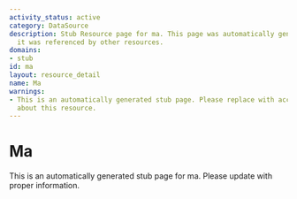 ```yaml
---
activity_status: active
category: DataSource
description: Stub Resource page for ma. This page was automatically generated because
  it was referenced by other resources.
domains:
- stub
id: ma
layout: resource_detail
name: Ma
warnings:
- This is an automatically generated stub page. Please replace with accurate information
  about this resource.
---
```


# Ma

This is an automatically generated stub page for ma. Please update with proper information.
